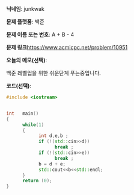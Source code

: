 **닉네임**: junkwak

**문제 플랫폼**: 백준

**문제 이름 또는 번호**:  A + B - 4


**문제 링크**https://www.acmicpc.net/problem/10951

**오늘의 메모(선택)**: 

백준 레벨업을 위한 쉬운단계 푸는중입니다.


**코드(선택)**:

```cpp
#include <iostream>


int   main()
{
      while(1) 
      {
            int d,e,b ;
            if (!(std::cin>>d))
                  break ;
            if (!(std::cin>>e))
                  break ;
            b = d + e;
            std::cout<<b<<std::endl;
      }
      return (0);
}
